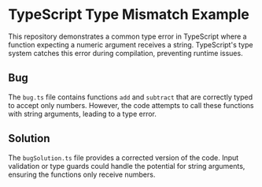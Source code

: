 # TypeScript Type Mismatch Example

This repository demonstrates a common type error in TypeScript where a function expecting a numeric argument receives a string.  TypeScript's type system catches this error during compilation, preventing runtime issues.

## Bug
The `bug.ts` file contains functions `add` and `subtract` that are correctly typed to accept only numbers. However, the code attempts to call these functions with string arguments, leading to a type error.

## Solution
The `bugSolution.ts` file provides a corrected version of the code.  Input validation or type guards could handle the potential for string arguments, ensuring the functions only receive numbers.